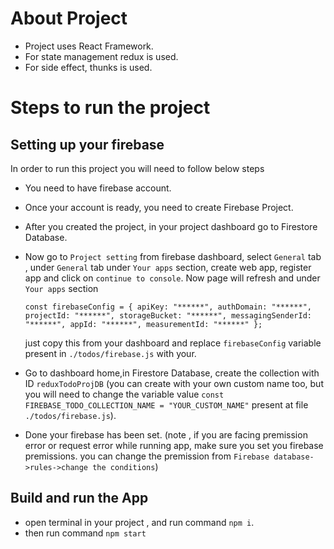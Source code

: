 # About Project

-   Project uses React Framework.
-   For state management redux is used.
-   For side effect, thunks is used.

# Steps to run the project

## Setting up your firebase

In order to run this project you will need to follow below steps

-   You need to have firebase account.
-   Once your account is ready, you need to create Firebase Project.
-   After you created the project, in your project dashboard go to Firestore Database.

-   Now go to `Project setting` from firebase dashboard, select `General` tab , under `General` tab
    under `Your apps` section, create web app, register app and click on `continue to console`. Now
    page will refresh and under `Your apps` section

    `const firebaseConfig = { apiKey: "******", authDomain: "******", projectId: "******", storageBucket: "******", messagingSenderId: "******", appId: "******", measurementId: "******" };`

    just copy this from your dashboard and replace `firebaseConfig` variable present in
    `./todos/firebase.js` with your.

-   Go to dashboard home,in Firestore Database, create the collection with ID `reduxTodoProjDB` (you
    can create with your own custom name too, but you will need to change the variable value
    `const FIREBASE_TODO_COLLECTION_NAME = "YOUR_CUSTOM_NAME"` present at file
    `./todos/firebase.js`).

-   Done your firebase has been set. (note , if you are facing premission error or request error
    while running app, make sure you set you firebase premissions. you can change the premission
    from `Firebase database->rules->change the conditions`)

## Build and run the App

-   open terminal in your project , and run command `npm i`.
-   then run command `npm start`
